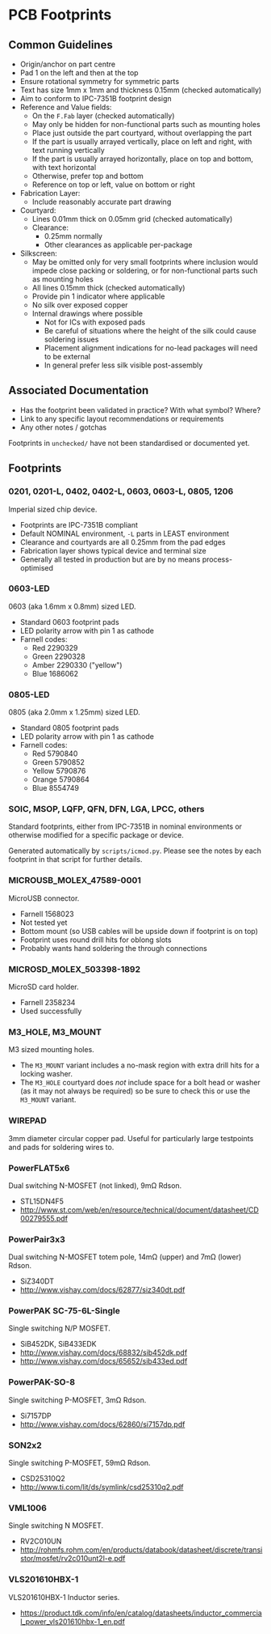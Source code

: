 # PCB Footprints

## Common Guidelines
* Origin/anchor on part centre
* Pad 1 on the left and then at the top
* Ensure rotational symmetry for symmetric parts
* Text has size 1mm x 1mm and thickness 0.15mm (checked automatically)
* Aim to conform to IPC-7351B footprint design
* Reference and Value fields:
    * On the `F.Fab` layer (checked automatically)
    * May only be hidden for non-functional parts such as mounting holes
    * Place just outside the part courtyard, without overlapping the part
    * If the part is usually arrayed vertically, place on left and right, with 
      text running vertically
    * If the part is usually arrayed horizontally, place on top and bottom, 
      with text horizontal
    * Otherwise, prefer top and bottom
    * Reference on top or left, value on bottom or right
* Fabrication Layer:
    * Include reasonably accurate part drawing
* Courtyard:
    * Lines 0.01mm thick on 0.05mm grid (checked automatically)
    * Clearance:
        * 0.25mm normally
        * Other clearances as applicable per-package
* Silkscreen:
    * May be omitted only for very small footprints where inclusion would 
      impede close packing or soldering, or for non-functional parts such as 
      mounting holes
    * All lines 0.15mm thick (checked automatically)
    * Provide pin 1 indicator where applicable
    * No silk over exposed copper
    * Internal drawings where possible
        * Not for ICs with exposed pads
        * Be careful of situations where the height of the silk could cause 
          soldering issues
        * Placement alignment indications for no-lead packages will need to be 
          external
        * In general prefer less silk visible post-assembly

## Associated Documentation
* Has the footprint been validated in practice? With what symbol? Where?
* Link to any specific layout recommendations or requirements
* Any other notes / gotchas

Footprints in `unchecked/` have not been standardised or documented yet.

## Footprints

### 0201, 0201-L, 0402, 0402-L, 0603, 0603-L, 0805, 1206

Imperial sized chip device.

 * Footprints are IPC-7351B compliant
 * Default NOMINAL environment, `-L` parts in LEAST environment
 * Clearance and courtyards are all 0.25mm from the pad edges
 * Fabrication layer shows typical device and terminal size
 * Generally all tested in production but are by no means process-optimised

### 0603-LED

0603 (aka 1.6mm x 0.8mm) sized LED.

 * Standard 0603 footprint pads
 * LED polarity arrow with pin 1 as cathode
 * Farnell codes:
    * Red 2290329
    * Green 2290328
    * Amber 2290330 ("yellow")
    * Blue 1686062

### 0805-LED

0805 (aka 2.0mm x 1.25mm) sized LED.

 * Standard 0805 footprint pads
 * LED polarity arrow with pin 1 as cathode
 * Farnell codes:
    * Red 5790840
    * Green 5790852
    * Yellow 5790876
    * Orange 5790864
    * Blue 8554749

### SOIC, MSOP, LQFP, QFN, DFN, LGA, LPCC, others

Standard footprints, either from IPC-7351B in nominal environments or otherwise 
modified for a specific package or device.

Generated automatically by `scripts/icmod.py`. Please see the notes by each 
footprint in that script for further details.

### MICROUSB_MOLEX_47589-0001

MicroUSB connector.

 * Farnell 1568023
 * Not tested yet
 * Bottom mount (so USB cables will be upside down if footprint is on top)
 * Footprint uses round drill hits for oblong slots
 * Probably wants hand soldering the through connections

### MICROSD_MOLEX_503398-1892

MicroSD card holder.

 * Farnell 2358234
 * Used successfully

### M3_HOLE, M3_MOUNT

M3 sized mounting holes.

 * The `M3_MOUNT` variant includes a no-mask region with extra drill hits for a 
   locking washer.
 * The `M3_HOLE` courtyard does _not_ include space for a bolt head or washer 
   (as it may not always be required) so be sure to check this or use the 
   `M3_MOUNT` variant. 

### WIREPAD

3mm diameter circular copper pad. Useful for particularly large testpoints and 
pads for soldering wires to.

### PowerFLAT5x6

Dual switching N-MOSFET (not linked), 9mΩ Rdson.

 * STL15DN4F5
 * http://www.st.com/web/en/resource/technical/document/datasheet/CD00279555.pdf

### PowerPair3x3

Dual switching N-MOSFET totem pole, 14mΩ (upper) and 7mΩ (lower) Rdson.

 * SiZ340DT
 * http://www.vishay.com/docs/62877/siz340dt.pdf

### PowerPAK SC-75-6L-Single

Single switching N/P MOSFET.

 * SiB452DK, SiB433EDK
 * http://www.vishay.com/docs/68832/sib452dk.pdf
 * http://www.vishay.com/docs/65652/sib433ed.pdf

### PowerPAK-SO-8

Single switching P-MOSFET, 3mΩ Rdson.

 * Si7157DP
 * http://www.vishay.com/docs/62860/si7157dp.pdf

### SON2x2

Single switching P-MOSFET, 59mΩ Rdson.

 * CSD25310Q2
 * http://www.ti.com/lit/ds/symlink/csd25310q2.pdf

### VML1006

Single switching N MOSFET.

 * RV2C010UN
 * http://rohmfs.rohm.com/en/products/databook/datasheet/discrete/transistor/mosfet/rv2c010unt2l-e.pdf

### VLS201610HBX-1

VLS201610HBX-1 Inductor series.

 * https://product.tdk.com/info/en/catalog/datasheets/inductor_commercial_power_vls201610hbx-1_en.pdf
